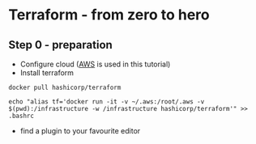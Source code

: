 # Terraform - from zero to hero

## Step 0 - preparation

- Configure cloud ([AWS](https://docs.aws.amazon.com/cli/latest/userguide/cli-chap-configure.html) is used in this tutorial)
- Install terraform
```
docker pull hashicorp/terraform
```
```     
echo "alias tf='docker run -it -v ~/.aws:/root/.aws -v $(pwd):/infrastructure -w /infrastructure hashicorp/terraform'" >> .bashrc
```
- find a plugin to your favourite editor
